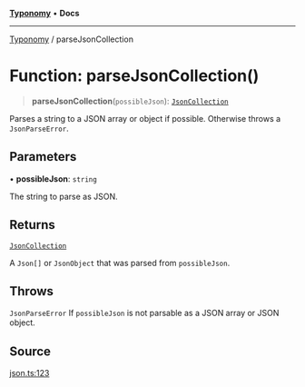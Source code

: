 [**Typonomy**](../README.md) • **Docs**

***

[Typonomy](../globals.md) / parseJsonCollection

# Function: parseJsonCollection()

> **parseJsonCollection**(`possibleJson`): [`JsonCollection`](../type-aliases/JsonCollection.md)

Parses a string to a JSON array or object if possible.
Otherwise throws a `JsonParseError`.

## Parameters

• **possibleJson**: `string`

The string to parse as JSON.

## Returns

[`JsonCollection`](../type-aliases/JsonCollection.md)

A `Json[]` or `JsonObject` that was parsed from `possibleJson`.

## Throws

`JsonParseError` If `possibleJson` is not parsable as a JSON array or JSON object.

## Source

[json.ts:123](https://github.com/softcraft-development/typonomy/blob/d8b6722e8f9213512ecbf239a27330f22316ef6d/src/json.ts#L123)
